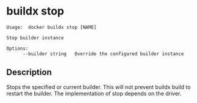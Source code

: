 # buildx stop

```
Usage:  docker buildx stop [NAME]

Stop builder instance

Options:
      --builder string   Override the configured builder instance
```

## Description

Stops the specified or current builder. This will not prevent buildx build to
restart the builder. The implementation of stop depends on the driver.
